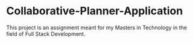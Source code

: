 # Collaborative-Planner-Application
This project is an assignment meant for my Masters in Technology in the field of Full Stack Development.
